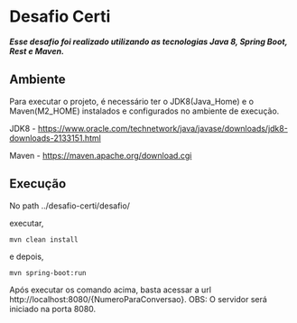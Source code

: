 # Desafio Certi

_**Esse desafio foi realizado utilizando as tecnologias Java 8, Spring Boot, Rest e Maven.**_

## Ambiente

Para executar o projeto, é necessário ter o JDK8(Java_Home) e o Maven(M2_HOME) instalados e configurados no ambiente de execução.

JDK8 - https://www.oracle.com/technetwork/java/javase/downloads/jdk8-downloads-2133151.html

Maven - https://maven.apache.org/download.cgi

## Execução

No path ../desafio-certi/desafio/

executar,

`mvn clean install`

e depois,

`mvn spring-boot:run`

Após executar os comando acima, basta acessar a url http://localhost:8080/{NumeroParaConversao}.
OBS: O servidor será iniciado na porta 8080.
